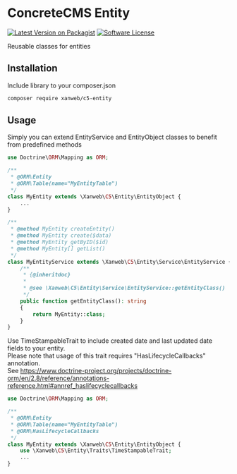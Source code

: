 # ConcreteCMS Entity
[![Latest Version on Packagist](https://img.shields.io/packagist/v/xanweb/c5-entity.svg?style=flat-square)](https://packagist.org/packages/xanweb/c5-entity)
[![Software License](https://img.shields.io/badge/license-MIT-brightgreen.svg?style=flat-square)](LICENSE)

Reusable classes for entities

## Installation

Include library to your composer.json
```bash
composer require xanweb/c5-entity
```

## Usage
Simply you can extend EntityService and EntityObject classes to benefit from predefined methods

```php
use Doctrine\ORM\Mapping as ORM;

/**
 * @ORM\Entity
 * @ORM\Table(name="MyEntityTable")
 */
class MyEntity extends \Xanweb\C5\Entity\EntityObject {
    ...
} 

/**
 * @method MyEntity createEntity()
 * @method MyEntity create($data)
 * @method MyEntity getByID($id)
 * @method MyEntity[] getList()
 */
class MyEntityService extends \Xanweb\C5\Entity\Service\EntityService {
    /**
     * {@inheritdoc}
     *
     * @see \Xanweb\C5\Entity\Service\EntityService::getEntityClass()
     */
    public function getEntityClass(): string
    {
        return MyEntity::class;
    }
}
```

Use TimeStampableTrait to include created date and last updated date fields to your entity.<br>
Please note that usage of this trait requires "HasLifecycleCallbacks" annotation.<br>
See https://www.doctrine-project.org/projects/doctrine-orm/en/2.8/reference/annotations-reference.html#annref_haslifecyclecallbacks

```php
use Doctrine\ORM\Mapping as ORM;

/**
 * @ORM\Entity
 * @ORM\Table(name="MyEntityTable")
 * @ORM\HasLifecycleCallbacks
 */
class MyEntity extends \Xanweb\C5\Entity\EntityObject {
    use \Xanweb\C5\Entity\Traits\TimeStampableTrait;
    ...
} 
```